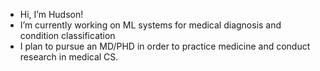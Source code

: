 - Hi, I’m Hudson!
- I’m currently working on ML systems for medical diagnosis and condition classification 
- I plan to pursue an MD/PHD in order to practice medicine and conduct research in medical CS.

<!---
hudsonwg/hudsonwg is a ✨ special ✨ repository because its `README.md` (this file) appears on your GitHub profile.
You can click the Preview link to take a look at your changes.
--->
